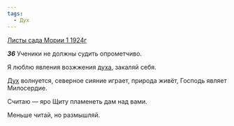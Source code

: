 ```yaml
---
tags:
  - Дух
---
```


[Листы сада Мории 1 1924г](https://127.0.0.1:4002/agni/1924)

___36___
Ученики не должны судить опрометчиво.   

Я люблю явления возжжения [духа](../../../tags/#[Дух](../../../tags/#Дух)), закаляй себя.   

[Дух](../../../tags/#Дух) волнуется, северное сияние играет, природа живёт, Господь являет Милосердие.   

Считаю — яро Щиту пламенеть дам над вами.   

Меньше читай, но размышляй.   

